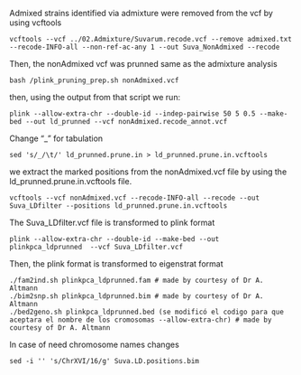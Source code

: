 Admixed strains identified via admixture were removed from the vcf by using vcftools 

```
vcftools --vcf ../02.Admixture/Suvarum.recode.vcf --remove admixed.txt --recode-INFO-all --non-ref-ac-any 1 --out Suva_NonAdmixed --recode
```
Then, the nonAdmixed vcf was prunned same as the admixture analysis

```
bash /plink_pruning_prep.sh nonAdmixed.vcf
```
then, using the output from that script we run:

```
plink --allow-extra-chr --double-id --indep-pairwise 50 5 0.5 --make-bed --out ld_prunned --vcf nonAdmixed.recode_annot.vcf
```
Change “_” for tabulation 
```
sed 's/_/\t/' ld_prunned.prune.in > ld_prunned.prune.in.vcftools
```
we extract the marked positions from the nonAdmixed.vcf file by using the ld_prunned.prune.in.vcftools file.
```
vcftools --vcf nonAdmixed.vcf --recode-INFO-all --recode --out Suva_LDfilter --positions ld_prunned.prune.in.vcftools
```
The Suva_LDfilter.vcf file is transformed to plink format
```
plink --allow-extra-chr --double-id --make-bed --out plinkpca_ldprunned  --vcf Suva_LDfilter.vcf
```
Then, the plink format is transformed to eigenstrat format
```
./fam2ind.sh plinkpca_ldprunned.fam # made by courtesy of Dr A. Altmann
./bim2snp.sh plinkpca_ldprunned.bim # made by courtesy of Dr A. Altmann
./bed2geno.sh plinkpca_ldprunned.bed (se modificó el codigo para que aceptara el nombre de los cromosomas --allow-extra-chr) # made by courtesy of Dr A. Altmann
```
In case of need chromosome names changes
```
sed -i '' 's/ChrXVI/16/g' Suva.LD.positions.bim
```
